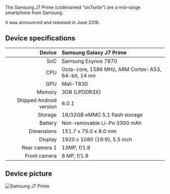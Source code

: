 The Samsung J7 Prime (codenamed _"on7xelte"_) are a mid-range smartphone from Samsung.

It was announced and released in June 2016.

## Device specifications

| Device       | Samsung Galaxy J7 Prime                            |
| -----------: | :----------------------------------------------    |
| SoC          | Samsung Exynos 7870                                |
| CPU          | Octa-core, 1586 MHz, ARM Cortex-A53, 64-bit, 14 nm |
| GPU          | Mali-T830                                          |
| Memory       | 3GB (LPDDR3X)                                      |
| Shipped Android version | 6.0.1                                   |
| Storage      | 16/32GB eMMC 5.1 flash storage                     |
| Battery      | Non-removable Li-Po 3300 mAh                       |
| Dimensions   | 151.7 x 75.0 x 8.0 mm                              |
| Display      | 1920 x 1080 (16:9), 5.5  inch                      |
| Rear camera 1 | 13MP, f/1.9                                       |
| Front camera  | 8 MP, f/1.9                                       |

## Device picture

![Samsung J7 Prime](https://fdn2.gsmarena.com/vv/pics/samsung/samsung-galaxy-j7-prime-1.jpg)
